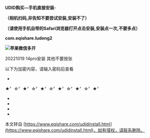 **UDID购买—手机直接安装**-

**（相机扫码,非告知不要尝试安装,安装不了）**

****（请使用手机自带的Safari浏览器打开点击安装,安装点一次,不要多点）****

**com.eqishare.ludeng2**

**![苹果微信多开](https://www.eqishare.com/zb_users/upload/2022/07/202207201658297616529730.png)**

20221019 14pro安装 其他不要按张

以下为加密内容，请输入密码后查看

-

★〞☆〞★〞☆〞★〞☆〞★〞☆〞★〞☆〞★〞

-

-

-

-

本文转自 [https://www.eqishare.com/udidinstall.html](https://www.eqishare.com/udidinstall.html)，如有侵权，请联系删除。